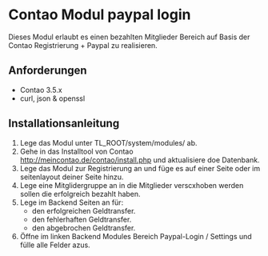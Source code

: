 # Contao Modul paypal login
Dieses Modul erlaubt es einen bezahlten Mitglieder Bereich auf Basis der Contao Registrierung + Paypal zu realisieren.

## Anforderungen

* Contao 3.5.x
* curl, json & openssl

## Installationsanleitung

1. Lege das Modul unter TL_ROOT/system/modules/ ab.
2. Gehe in das Installtool von Contao http://meincontao.de/contao/install.php und aktualisiere doe Datenbank.
3. Lege das Modul zur Registrierung an und füge es auf einer Seite oder im seitenlayout deiner Seite hinzu.
4. Lege eine Mitglidergruppe an in die Mitglieder verscxhoben werden sollen die erfolgreich bezahlt haben.
5. Lege im Backend Seiten an für:
    * den erfolgreichen Geldtransfer.
    * den fehlerhaften Geldtransfer.
    * den abgebrochen Geldtransfer.
6. Öffne im linken Backend Modules Bereich Paypal-Login / Settings und fülle alle Felder azus. 